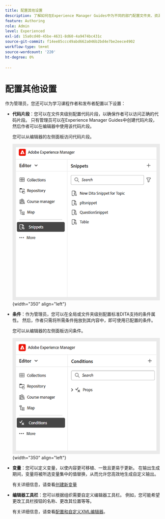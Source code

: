 ```yaml
---
title: 配置其他设置
description: 了解如何在Experience Manager Guides中为不同的部门配置文件夹、资源文件夹、变量、代码片段、条件等。
feature: Authoring
role: Admin
level: Experienced
exl-id: 15a0cd40-45be-4631-8d60-4a9474bc431c
source-git-commit: f14ee85ccc49abd662a046b2bd4e7be2eece4902
workflow-type: tm+mt
source-wordcount: '220'
ht-degree: 0%

---
```


# 配置其他设置

作为管理员，您还可以为学习课程作者和发布者配置以下设置：

- **代码片段**：您可以在文件夹级别配置代码片段，以确保作者可以访问正确的代码片段。 只有管理员可以在Experience Manager Guides中创建代码片段，然后作者可以在编辑器中使用该代码片段。

  您可以从编辑器的左侧面板访问代码片段。

  ![](assets/create-snippets.png){width="350" align="left"}
- **条件**：作为管理员，您可以在全局或文件夹级别配置标准DITA支持的条件属性。 然后，作者只需将所需条件拖放到其内容中，即可使用已配置的条件。

  您可以从编辑器的左侧面板访问条件。

  ![](assets/create-conditions.png){width="350" align="left"}
- **变量**：您可以定义变量，以使内容更可移植、一致且更易于更新。 在输出生成期间，变量将被所选变量集中的值替换，从而允许您高效地生成自定义输出。

  有关详细信息，请查看[创建新变量](../native-pdf/native-pdf-variables.md#create-a-new-variable)

- **编辑器工具栏**：您可以根据组织需要自定义编辑器工具栏。 例如，您可能希望更改工具栏按钮的名称、更改其位置等等。

  有关详细信息，请查看[配置和自定义XML编辑器](../cs-install-guide/conf-folder-level.md#configure-and-customize-the-xml-editor-id2065g300o5z)。
